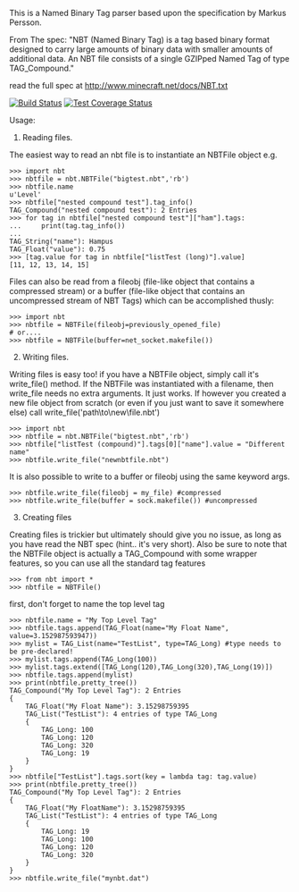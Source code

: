 This is a Named Binary Tag parser based upon the specification by Markus Persson.

From The spec:
  "NBT (Named Binary Tag) is a tag based binary format designed to carry large
   amounts of binary data with smaller amounts of additional data.
   An NBT file consists of a single GZIPped Named Tag of type TAG_Compound."

read the full spec at http://www.minecraft.net/docs/NBT.txt

[![Build Status](https://secure.travis-ci.org/twoolie/NBT.png?branch=master)](http://travis-ci.org/#!/twoolie/NBT)
[![Test Coverage Status](https://coveralls.io/repos/macfreek/NBT/badge.svg)](https://coveralls.io/r/macfreek/NBT)

Usage:
 1) Reading files.

 The easiest way to read an nbt file is to instantiate an NBTFile object e.g.

    >>> import nbt
    >>> nbtfile = nbt.NBTFile("bigtest.nbt",'rb')
    >>> nbtfile.name
    u'Level'
    >>> nbtfile["nested compound test"].tag_info()
    TAG_Compound("nested compound test"): 2 Entries
    >>> for tag in nbtfile["nested compound test"]["ham"].tags:
    ...     print(tag.tag_info())
    ...
    TAG_String("name"): Hampus
    TAG_Float("value"): 0.75
    >>> [tag.value for tag in nbtfile["listTest (long)"].value]
    [11, 12, 13, 14, 15]

 Files can also be read from a fileobj (file-like object that contains a compressed
 stream) or a buffer (file-like object that contains an uncompressed stream of NBT
 Tags) which can be accomplished thusly:

    >>> import nbt
    >>> nbtfile = NBTFile(fileobj=previously_opened_file)
    # or....
    >>> nbtfile = NBTFile(buffer=net_socket.makefile())

 2) Writing files.

 Writing files is easy too! if you have a NBTFile object, simply call it's
 write_file() method. If the NBTFile was instantiated with a filename, then
 write_file needs no extra arguments. It just works. If however you created a new
 file object from scratch (or even if you just want to save it somewhere else)
 call write_file('path\to\new\file.nbt')

    >>> import nbt
    >>> nbtfile = nbt.NBTFile("bigtest.nbt",'rb')
    >>> nbtfile["listTest (compound)"].tags[0]["name"].value = "Different name"
    >>> nbtfile.write_file("newnbtfile.nbt")

 It is also possible to write to a buffer or fileobj using the same keyword args.

    >>> nbtfile.write_file(fileobj = my_file) #compressed
    >>> nbtfile.write_file(buffer = sock.makefile()) #uncompressed

 3) Creating files

 Creating files is trickier but ultimately should give you no issue, as long as
 you have read the NBT spec (hint.. it's very short). Also be sure to note that
 the NBTFile object is actually a TAG_Compound with some wrapper features, so
 you can use all the standard tag features

    >>> from nbt import *
    >>> nbtfile = NBTFile()

 first, don't forget to name the top level tag

    >>> nbtfile.name = "My Top Level Tag"
    >>> nbtfile.tags.append(TAG_Float(name="My Float Name", value=3.152987593947))
    >>> mylist = TAG_List(name="TestList", type=TAG_Long) #type needs to be pre-declared!
    >>> mylist.tags.append(TAG_Long(100))
    >>> mylist.tags.extend([TAG_Long(120),TAG_Long(320),TAG_Long(19)])
    >>> nbtfile.tags.append(mylist)
    >>> print(nbtfile.pretty_tree())
    TAG_Compound("My Top Level Tag"): 2 Entries
    {
        TAG_Float("My Float Name"): 3.15298759395
        TAG_List("TestList"): 4 entries of type TAG_Long
        {
            TAG_Long: 100
            TAG_Long: 120
            TAG_Long: 320
            TAG_Long: 19
        }
    }
    >>> nbtfile["TestList"].tags.sort(key = lambda tag: tag.value)
    >>> print(nbtfile.pretty_tree())
    TAG_Compound("My Top Level Tag"): 2 Entries
    {
        TAG_Float("My FloatName"): 3.15298759395
        TAG_List("TestList"): 4 entries of type TAG_Long
        {
            TAG_Long: 19
            TAG_Long: 100
            TAG_Long: 120
            TAG_Long: 320
        }
    }
    >>> nbtfile.write_file("mynbt.dat")
